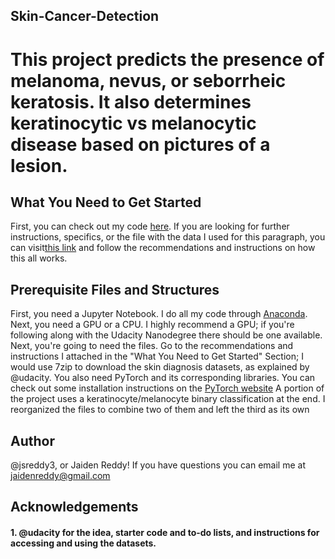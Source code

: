 ## Skin-Cancer-Detection
# This project predicts the presence of melanoma, nevus, or seborrheic keratosis. It also determines keratinocytic vs melanocytic disease based on pictures of a lesion.

## What You Need to Get Started
First, you can check out my code [here](https://github.com/jsreddy3/Skin-Cancer-Detection/blob/master/Skin_Cancer.ipynb).
If you are looking for further instructions, specifics, or the file with the data I used for this paragraph, you can visit[this link](https://github.com/udacity/dermatologist-ai) and follow the recommendations and instructions on how this all works.

## Prerequisite Files and Structures
First, you need a Jupyter Notebook. I do all my code through [Anaconda](https://www.anaconda.com).
Next, you need a GPU or a CPU. I highly recommend a GPU; if you're following along with the Udacity Nanodegree there should be one available.
Next, you're going to need the files. Go to the recommendations and instructions I attached in the "What You Need to Get Started" Section; I would use 7zip to download the skin diagnosis datasets, as explained by @udacity.
You also need PyTorch and its corresponding libraries. You can check out some installation instructions on the [PyTorch website](https://pytorch.org/get-started/previous-versions/)
A portion of the project uses a keratinocyte/melanocyte binary classification at the end. I reorganized the files to combine two of them and left the third as its own

## Author
@jsreddy3, or Jaiden Reddy! If you have questions you can email me at jaidenreddy@gmail.com

## Acknowledgements
#### 1. @udacity for the idea, starter code and to-do lists, and instructions for accessing and using the datasets.
